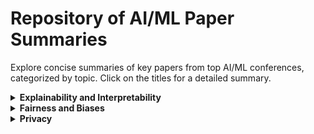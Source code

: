 # Repository of AI/ML Paper Summaries

Explore concise summaries of key papers from top AI/ML conferences, categorized by topic. Click on the titles for a detailed summary.

<details>
<summary><b>Explainability and Interpretability</b></summary>
<p>

- [LIME: Local Interpretable Model-Agnostic Explanations - KDD 2016](./Explainability/LIME.md). Proposes LIME, a technique to explain the predictions of any classifier by approximating it locally with an interpretable model.

- [SHAP: SHapley Additive exPlanations - NeurIPS 2017](./Explainability/SHAP.md). Introduces SHAP values, a unified measure of feature importance based on game theory.

</p>
</details>

<details>
<summary><b>Fairness and Biases</b></summary>
<p>

- [FairTest: Discovering Unwarranted Associations in Data-Driven Applications - ICML 2018](./Fairness/FairTest.md). Offers a toolkit for investigating and mitigating discrimination and bias in data sets and predictive models.

- [The Measurement of Fairness in Algorithms - CVPR 2019](./Fairness/FairnessMeasurement.md). Discusses methodologies for assessing fairness in algorithmic decision making.

</p>
</details>

<details>
<summary><b>Privacy</b></summary>
<p>

- [Differential Privacy: An Overview - CCS 2016](./Privacy/DifferentialPrivacy.md). Provides a comprehensive overview of differential privacy, detailing techniques and applications to protect individual privacy.

- [Private Aggregation of Teacher Ensembles - ICLR 2017](./Privacy/PATE.md). Introduces PATE, a method for training models with strong privacy guarantees by aggregating the outputs of multiple teacher models.

</p>
</details>

<!-- Repeat sections for other topics like Security, Safety, Accountability, etc. -->

